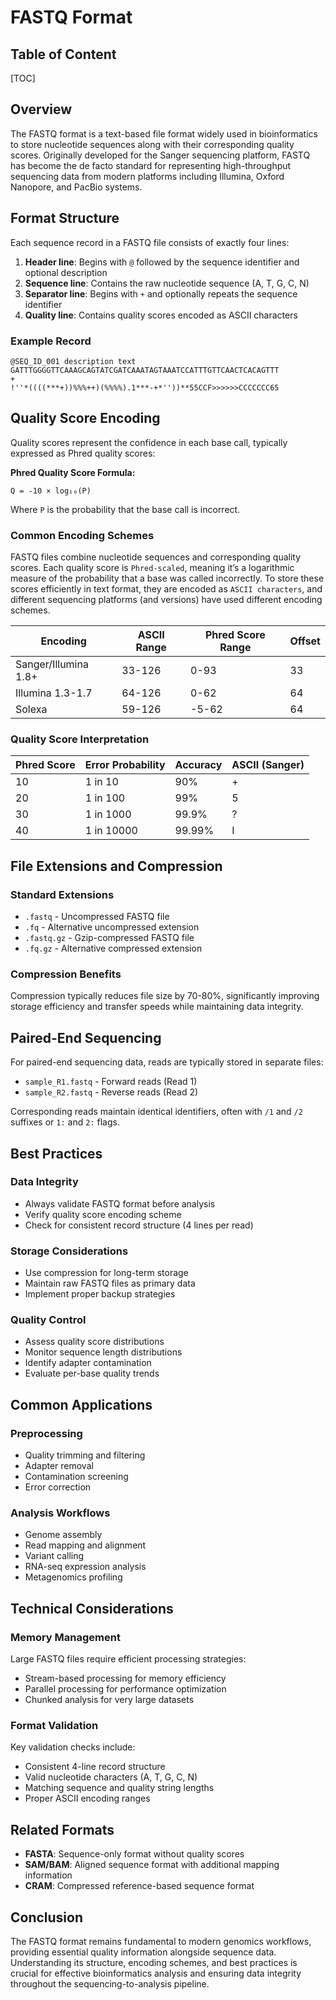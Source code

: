 # FASTQ Format

<h2 class="no-toc">Table of Content</h2>

[TOC]

## Overview

The FASTQ format is a text-based file format widely used in bioinformatics to store nucleotide sequences along with their corresponding quality scores. Originally developed for the Sanger sequencing platform, FASTQ has become the de facto standard for representing high-throughput sequencing data from modern platforms including Illumina, Oxford Nanopore, and PacBio systems.

## Format Structure

Each sequence record in a FASTQ file consists of exactly four lines:

1. **Header line**: Begins with `@` followed by the sequence identifier and optional description
2. **Sequence line**: Contains the raw nucleotide sequence (A, T, G, C, N)
3. **Separator line**: Begins with `+` and optionally repeats the sequence identifier
4. **Quality line**: Contains quality scores encoded as ASCII characters

### Example Record

```
@SEQ_ID_001 description text
GATTTGGGGTTCAAAGCAGTATCGATCAAATAGTAAATCCATTTGTTCAACTCACAGTTT
+
!''*((((***+))%%%++)(%%%%).1***-+*''))**55CCF>>>>>>CCCCCCC65
```

## Quality Score Encoding

Quality scores represent the confidence in each base call, typically expressed as Phred quality scores:

**Phred Quality Score Formula:**
```
Q = -10 × log₁₀(P)
```

Where `P` is the probability that the base call is incorrect.

### Common Encoding Schemes
FASTQ files combine nucleotide sequences and corresponding quality scores. Each quality score is `Phred-scaled`, meaning it’s a logarithmic measure of the probability that a base was called incorrectly. To store these scores efficiently in text format, they are encoded as `ASCII characters`, and different sequencing platforms (and versions) have used different encoding schemes.

| Encoding             | ASCII Range | Phred Score Range | Offset |
| -------------------- | ----------- | ----------------- | ------ |
| Sanger/Illumina 1.8+ | 33-126      | 0-93              | 33     |
| Illumina 1.3-1.7     | 64-126      | 0-62              | 64     |
| Solexa               | 59-126      | -5-62             | 64     |

### Quality Score Interpretation

| Phred Score | Error Probability | Accuracy | ASCII (Sanger) |
| ----------- | ----------------- | -------- | -------------- |
| 10          | 1 in 10           | 90%      | +              |
| 20          | 1 in 100          | 99%      | 5              |
| 30          | 1 in 1000         | 99.9%    | ?              |
| 40          | 1 in 10000        | 99.99%   | I              |

## File Extensions and Compression

### Standard Extensions
- `.fastq` - Uncompressed FASTQ file
- `.fq` - Alternative uncompressed extension
- `.fastq.gz` - Gzip-compressed FASTQ file
- `.fq.gz` - Alternative compressed extension

### Compression Benefits
Compression typically reduces file size by 70-80%, significantly improving storage efficiency and transfer speeds while maintaining data integrity.

## Paired-End Sequencing

For paired-end sequencing data, reads are typically stored in separate files:

- `sample_R1.fastq` - Forward reads (Read 1)
- `sample_R2.fastq` - Reverse reads (Read 2)

Corresponding reads maintain identical identifiers, often with `/1` and `/2` suffixes or `1:` and `2:` flags.

## Best Practices

### Data Integrity
- Always validate FASTQ format before analysis
- Verify quality score encoding scheme
- Check for consistent record structure (4 lines per read)

### Storage Considerations
- Use compression for long-term storage
- Maintain raw FASTQ files as primary data
- Implement proper backup strategies

### Quality Control
- Assess quality score distributions
- Monitor sequence length distributions
- Identify adapter contamination
- Evaluate per-base quality trends

## Common Applications

### Preprocessing
- Quality trimming and filtering
- Adapter removal
- Contamination screening
- Error correction

### Analysis Workflows
- Genome assembly
- Read mapping and alignment
- Variant calling
- RNA-seq expression analysis
- Metagenomics profiling

## Technical Considerations

### Memory Management  
Large FASTQ files require efficient processing strategies:  
- Stream-based processing for memory efficiency  
- Parallel processing for performance optimization  
- Chunked analysis for very large datasets  

### Format Validation  
Key validation checks include:  
- Consistent 4-line record structure  
- Valid nucleotide characters (A, T, G, C, N)  
- Matching sequence and quality string lengths  
- Proper ASCII encoding ranges  

## Related Formats  

- **FASTA**: Sequence-only format without quality scores
- **SAM/BAM**: Aligned sequence format with additional mapping information
- **CRAM**: Compressed reference-based sequence format

## Conclusion

The FASTQ format remains fundamental to modern genomics workflows, providing essential quality information alongside sequence data. Understanding its structure, encoding schemes, and best practices is crucial for effective bioinformatics analysis and ensuring data integrity throughout the sequencing-to-analysis pipeline.